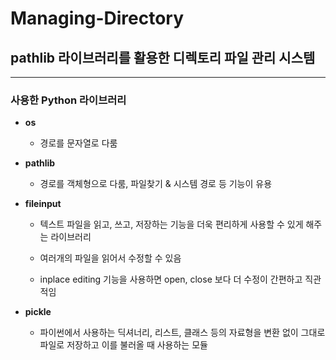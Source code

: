 # Managing-Directory
## pathlib 라이브러리를 활용한 디렉토리 파일 관리 시스템
---
### 사용한 Python 라이브러리

+ **os**

  * 경로를 문자열로 다룸
  
+ **pathlib**
  
  * 경로를 객체형으로 다룸, 파일찾기 & 시스템 경로 등 기능이 유용 
  
+ **fileinput**
  
  * 텍스트 파일을 읽고, 쓰고, 저장하는 기능을 더욱 편리하게 사용할 수 있게 해주는 라이브러리
  
  * 여러개의 파일을 읽어서 수정할 수 있음
  
  * inplace editing 기능을 사용하면 open, close 보다 더 수정이 간편하고 직관적임

+ **pickle**
  
  * 파이썬에서 사용하는 딕셔너리, 리스트, 클래스 등의 자료형을 변환 없이 그대로 파일로 저장하고 이를 불러올 때 사용하는 모듈 
  
